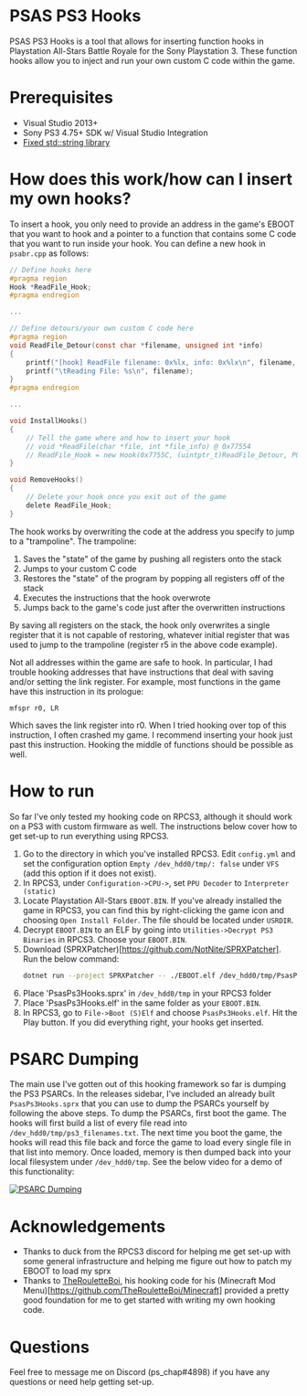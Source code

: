 # PSAS PS3 Hooks

PSAS PS3 Hooks is a tool that allows for inserting function hooks in Playstation All-Stars Battle Royale for the Sony Playstation 3.
These function hooks allow you to inject and run your own custom C code within the game. 

# Prerequisites
- Visual Studio 2013+
- Sony PS3 4.75+ SDK w/ Visual Studio Integration
- [Fixed std::string library](https://github.com/skiff/libpsutil/releases "Fixed std::string library")

# How does this work/how can I insert my own hooks?
To insert a hook, you only need to provide an address in the game's EBOOT that you want to hook and a pointer to 
a function that contains some C code that you want to run inside your hook. You can define a new hook in `psabr.cpp`
as follows:

```C
// Define hooks here
#pragma region
Hook *ReadFile_Hook;
#pragma endregion

...

// Define detours/your own custom C code here
#pragma region
void ReadFile_Detour(const char *filename, unsigned int *info)
{
	printf("[hook] ReadFile	filename: 0x%lx, info: 0x%lx\n", filename, info); 
	printf("\tReading File: %s\n", filename);
}
#pragma endregion

...

void InstallHooks()
{
	// Tell the game where and how to insert your hook
	// void *ReadFile(char *file, int *file_info) @ 0x77554
	// ReadFile_Hook = new Hook(0x7755C, (uintptr_t)ReadFile_Detour, POWERPC_REGISTERINDEX_R5);
}

void RemoveHooks()
{
	// Delete your hook once you exit out of the game
	delete ReadFile_Hook;
}
```

The hook works by overwriting the code at the address you specify to jump to a "trampoline". The trampoline:

1. Saves the "state" of the game by pushing all registers onto the stack
2. Jumps to your custom C code
3. Restores the "state" of the program by popping all registers off of the stack
4. Executes the instructions that the hook overwrote
5. Jumps back to the game's code just after the overwritten instructions

By saving all registers on the stack, the hook only overwrites a single register that it is not capable of restoring,
whatever initial register that was used to jump to the trampoline (register r5 in the above code example).

Not all addresses within the game are safe to hook. In particular, I had trouble hooking addresses that have instructions
that deal with saving and/or setting the link register. For example, most functions in the game have this instruction in its prologue:

```
mfspr r0, LR
```

Which saves the link register into r0. When I tried hooking over top of this instruction, I often crashed my game. I recommend inserting
your hook just past this instruction. Hooking the middle of functions should be possible as well.

# How to run
So far I've only tested my hooking code on RPCS3, although it should work on a PS3 with custom firmware as well. The instructions below
cover how to get set-up to run everything using RPCS3.

1. Go to the directory in which you've installed RPCS3. Edit `config.yml` and set the configuration option `Empty /dev_hdd0/tmp/: false` under `VFS`
(add this option if it does not exist).
2. In RPCS3, under `Configuration->CPU->`, set `PPU Decoder` to `Interpreter (static)`
3. Locate Playstation All-Stars `EBOOT.BIN`. If you've already installed the game in RPCS3, you can find this by right-clicking
the game icon and choosing `Open Install Folder`. The file should be located under `USRDIR`.
4. Decrypt `EBOOT.BIN` to an ELF by going into `Utilities->Decrypt PS3 Binaries` in RPCS3. Choose your `EBOOT.BIN`.
5. Download (SPRXPatcher)[https://github.com/NotNite/SPRXPatcher]. Run the below command:
	```bash
	dotnet run --project SPRXPatcher -- ./EBOOT.elf /dev_hdd0/tmp/PsasPs3Hooks.sprx ./PsasPs3Hooks.elf
4. Place 'PsasPs3Hooks.sprx' in `/dev_hdd0/tmp` in your RPCS3 folder
5. Place 'PsasPs3Hooks.elf' in the same folder as your `EBOOT.BIN`.
6. In RPCS3, go to `File->Boot (S)Elf` and choose `PsasPs3Hooks.elf`. Hit the Play button. If you did everything right, your hooks
get inserted.

# PSARC Dumping
The main use I've gotten out of this hooking framework so far is dumping the PS3 PSARCs. In the releases sidebar,
I've included an already built `PsasPs3Hooks.sprx` that you can use to dump the PSARCs yourself by following the above steps.
To dump the PSARCs, first boot the game. The hooks will first build a list of every file read into `/dev_hdd0/tmp/ps3_filenames.txt`.
The next time you boot the game, the hooks will read this file back and force the game to load every single file in that list into memory.
Once loaded, memory is then dumped back into your local filesystem under `/dev_hdd0/tmp`. See the below video for a demo of this functionality:

[![PSARC Dumping](https://img.youtube.com/vi/N-OY8vLMyoQ&t=3s/0.jpg)](https://www.youtube.com/watch?v=N-OY8vLMyoQ&t=3s)

# Acknowledgements
- Thanks to duck from the RPCS3 discord for helping me get set-up with some general infrastructure and helping
me figure out how to patch my EBOOT to load my sprx 
- Thanks to [TheRouletteBoi](https://github.com/TheRouletteBoi), his hooking code for his (Minecraft Mod Menu)[https://github.com/TheRouletteBoi/Minecraft] provided
a pretty good foundation for me to get started with writing my own hooking code.

# Questions
Feel free to message me on Discord (ps_chap#4898) if you have any questions or need help getting set-up.
